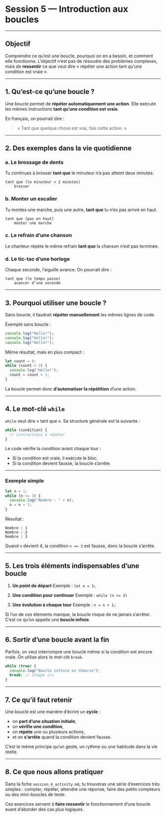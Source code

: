 # Session 5 — Introduction aux boucles

---

## Objectif

Comprendre ce qu’est une boucle, pourquoi on en a besoin, et comment elle fonctionne.
L’objectif n’est pas de résoudre des problèmes complexes, mais de **ressentir** ce que veut dire « répéter une action tant qu’une condition est vraie ».

---

## 1. Qu’est-ce qu’une boucle ?

Une boucle permet de **répéter automatiquement une action**.
Elle exécute les mêmes instructions **tant qu’une condition est vraie**.

En français, on pourrait dire :

> « Tant que quelque chose est vrai, fais cette action. »

---

## 2. Des exemples dans la vie quotidienne

### a. Le brossage de dents

Tu continues à brosser **tant que** le minuteur n’a pas atteint deux minutes.

```
tant que (le minuteur < 2 minutes)
    brosser
```

### b. Monter un escalier

Tu montes une marche, puis une autre, **tant que** tu n’es pas arrivé en haut.

```
tant que (pas en haut)
    monter une marche
```

### c. Le refrain d’une chanson

Le chanteur répète le même refrain **tant que** la chanson n’est pas terminée.

### d. Le tic-tac d’une horloge

Chaque seconde, l’aiguille avance.
On pourrait dire :

```
tant que (le temps passe)
    avancer d’une seconde
```

---

## 3. Pourquoi utiliser une boucle ?

Sans boucle, il faudrait **répéter manuellement** les mêmes lignes de code.

Exemple sans boucle :

```js
console.log("Hello!");
console.log("Hello!");
console.log("Hello!");
```

Même résultat, mais en plus compact :

```js
let count = 0;
while (count < 3) {
  console.log("Hello!");
  count = count + 1;
}
```

La boucle permet donc **d’automatiser la répétition** d’une action.

---

## 4. Le mot-clé `while`

`while` veut dire « tant que ».
Sa structure générale est la suivante :

```js
while (condition) {
  // instructions à répéter
}
```

Le code vérifie la condition avant chaque tour :

* Si la condition est vraie, il exécute le bloc.
* Si la condition devient fausse, la boucle s’arrête.

---

### Exemple simple

```js
let n = 1;
while (n <= 3) {
  console.log("Nombre : " + n);
  n = n + 1;
}
```

Résultat :

```
Nombre : 1
Nombre : 2
Nombre : 3
```

Quand `n` devient 4, la condition `n <= 3` est fausse, donc la boucle s’arrête.

---

## 5. Les trois éléments indispensables d’une boucle

1. **Un point de départ**
   Exemple : `let n = 1;`

2. **Une condition pour continuer**
   Exemple : `while (n <= 3)`

3. **Une évolution à chaque tour**
   Exemple : `n = n + 1;`

Si l’un de ces éléments manque, la boucle risque de ne jamais s’arrêter.
C’est ce qu’on appelle une **boucle infinie**.

---

## 6. Sortir d’une boucle avant la fin

Parfois, on veut interrompre une boucle même si la condition est encore vraie.
On utilise alors le mot-clé `break`.

```js
while (true) {
  console.log("Boucle infinie en théorie");
  break; // stoppe ici
}
```

---

## 7. Ce qu’il faut retenir

Une boucle est une manière d’écrire un **cycle** :

* on **part d’une situation initiale**,
* on **vérifie une condition**,
* on **répète** une ou plusieurs actions,
* et on **s’arrête** quand la condition devient fausse.

C’est le même principe qu’un geste, un rythme ou une habitude dans la vie réelle.

---

## 8. Ce que nous allons pratiquer

Dans la fiche `session_4_activity.md`, tu trouveras une série d’exercices très simples :
compter, répéter, attendre une réponse, faire des petits compteurs ou des mini-boucles de texte.

Ces exercices servent à **faire ressentir** le fonctionnement d’une boucle avant d’aborder des cas plus logiques.
